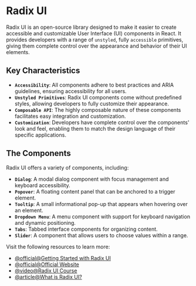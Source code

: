 # Radix UI

Radix UI is an open-source library designed to make it easier to create accessible and customizable User Interface (UI) components in React. It provides developers with a range of `unstyled`, fully `accessible` primitives, giving them complete control over the appearance and behavior of their UI elements.

## Key Characteristics

- **`Accessibility`**: All components adhere to best practices and ARIA guidelines, ensuring accessibility for all users.
- **`Unstyled Primitives`**: Radix UI components come without predefined styles, allowing developers to fully customize their appearance.
- **`Composable API`**: The highly composable nature of these components facilitates easy integration and customization.
- **`Customization`**: Developers have complete control over the components' look and feel, enabling them to match the design language of their specific applications.

## The Components

Radix UI offers a variety of components, including:

- **`Dialog`**: A modal dialog component with focus management and keyboard accessibility.
- **`Popover`**: A floating content panel that can be anchored to a trigger element.
- **`Tooltip`**: A small informational pop-up that appears when hovering over an element.
- **`Dropdown Menu`**: A menu component with support for keyboard navigation and dynamic positioning.
- **`Tabs`**: Tabbed interface components for organizing content.
- **`Slider`**: A component that allows users to choose values within a range.

Visit the following resources to learn more:


- [@official@Getting Started with Radix UI](https://www.radix-ui.com/themes/docs/overview/getting-started)
- [@official@Official Website](https://www.radix-ui.com/)
- [@video@Radix UI Course](https://www.youtube.com/playlist?list=PLlNdnoKwDZdwANQoaakE8-kYMyKFOETlo)
- [@article@What is Radix UI?](https://medium.com/@olivier.trinh/what-is-radix-ui-ff535bbb52d5)

